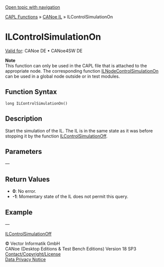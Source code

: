 [Open topic with navigation](../../../../../CANoeDEFamily.htm#Topics/CAPLFunctions/CANoeIL/Functions/CAPLfunctionILControlSimulationOn.md)

[CAPL Functions](../../CAPLfunctions.md) » [CANoe IL](../CAPLfunctionsCANoeILOverview.md) » ILControlSimulationOn

# ILControlSimulationOn

[Valid for](../../../Shared/FeatureAvailability.md): CANoe DE • CANoe4SW DE

**Note**  
This function can only be used in the CAPL file that is attached to the appropriate node. The corresponding function [ILNodeControlSimulationOn](CAPLfunctionILNodeControlSimulationOn.md) can be used in a global node outside or in test modules.

## Function Syntax

```
long ILControlSimulationOn()
```

## Description

Start the simulation of the IL. The IL is in the same state as it was before stopping it by the function [ILControlSimulationOff](CAPLfunctionILControlSimulationOff.md).

## Parameters

—

## Return Values

- **0**: No error.
- **-1**: Momentary state of the IL does not permit this query.

## Example

—

[ILControlSimulationOff](CAPLfunctionILControlSimulationOff.md)

© Vector Informatik GmbH  
CANoe (Desktop Editions & Test Bench Editions) Version 18 SP3  
[Contact/Copyright/License](../../../Shared/ContactCopyrightLicense.md)  
[Data Privacy Notice](https://www.vector.com/int/en/company/get-info/privacy-policy/)